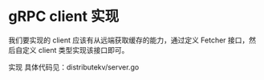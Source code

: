# gRPC client 实现

我们要实现的 client 应该有从远端获取缓存的能力，通过定义 Fetcher 接口，然后自定义 client 类型实现该接口即可。

实现
具体代码见：distributekv/server.go